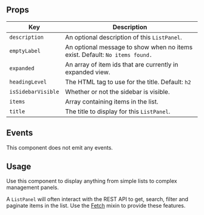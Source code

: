 
## Props

| Key | Description |
| --- | --- |
| `description` | An optional description of this `ListPanel`.  |
| `emptyLabel` | An optional message to show when no items exist. Default: `No items found.` |
| `expanded` | An array of item ids that are currently in expanded view. |
| `headingLevel` | The HTML tag to use for the title. Default: `h2` |
| `isSidebarVisible` | Whether or not the sidebar is visible.  |
| `items` | Array containing items in the list. |
| `title` | The title to display for this `ListPanel`. |

## Events

This component does not emit any events.

## Usage

Use this component to display anything from simple lists to complex management panels.

A `ListPanel` will often interact with the REST API to get, search, filter and paginate items in the list. Use the [Fetch](#/pages/fetch) mixin to provide these features.
